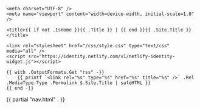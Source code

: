 <!DOCTYPE html>
<html lang="en">
<head>

	<meta charset="UTF-8" />
	<meta name="viewport" content="width=device-width, initial-scale=1.0" />

	<title>{{ if not .IsHome }}{{ .Title }} | {{ end }}{{ .Site.Title }}</title>

	<link rel="stylesheet" href="/css/style.css" type="text/css" media="all" />
	<script src="https://identity.netlify.com/v1/netlify-identity-widget.js"></script>

	{{ with .OutputFormats.Get "rss" -}}
		{{ printf `<link rel="%s" type="%s" href="%s" title="%s" />` .Rel .MediaType.Type .Permalink $.Site.Title | safeHTML }}
	{{ end -}}

</head>

<body>

{{ partial "nav.html" . }}

<main class="content">